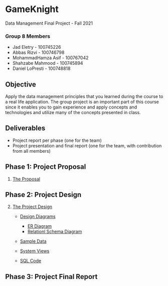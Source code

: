 # GameKnight
Data Management Final Project - Fall 2021
### Group 8 Members
- Jad Eletry       - 100745226
- Abbas Rizvi      - 100746798
- MohammadHamza Asif      - 100767042
- Shahzabe Mahmood - 100745894
- Daniel LoPresti  - 100748818

## Objective
Apply the data management principles that you learned during the course to a real life application. The group project is an important part of this course since it enables you to gain experience and apply concepts and technologies and utilize many of the concepts presented in class.

## Deliverables
 - Project report per phase (one for the team) 
 - Project presentation and final report (one for the team, with contribution from all members)

## Phase 1: Project Proposal
1. [The Proposal](Proposal/Proposal.pdf)
## Phase 2: Project Design
2. [The Project Design](https://github.com/JadEletry/GameKnight/tree/main/Project%20Design)
   * [Design Diagrams](https://github.com/JadEletry/GameKnight/tree/main/Project%20Design/Design%20Diagrams)
      - [ER Diagram](https://github.com/JadEletry/GameKnight/blob/main/Project%20Design/Design%20Diagrams/ER_Diagram.pdf)
      - [Relationl Schema Diagram](https://github.com/JadEletry/GameKnight/blob/main/Project%20Design/Design%20Diagrams/Schema.png)
   * [Sample Data]()
 
   * [System Views](https://github.com/JadEletry/GameKnight/blob/main/Project%20Design/Views/Views.md)

   * [SQL Code](https://github.com/JadEletry/GameKnight/blob/main/Project%20Design/gameKnight.txt)
## Phase 3: Project Final Report

